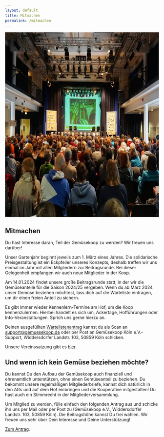 ```yaml
---
layout: default
title: Mitmachen
permalink: /mitmachen
---
```

<img alt="Menschen sitzen im Saal" width="740" height="606" src="/assets/images/mitmachen/bieterrunde.jpg"/>

## Mitmachen
Du hast Interesse daran, Teil der Gemüsekoop zu werden? Wir freuen uns darüber!

Unser Gartenjahr beginnt jeweils zum 1. März eines Jahres. Die solidarische Preisgestaltung ist ein Eckpfeiler unseres Konzepts, deshalb treffen wir uns einmal im Jahr mit allen Mitgliedern zur Beitragsrunde. Bei dieser Gelegenheit empfangen wir auch neue Mitglieder in der Koop.

Am 14.01.2024 findet unsere große Beitragsrunde statt, in der wir die Gemüseanteile für die Saison 2024/25 vergeben. Wenn du ab März 2024 unser Gemüse beziehen möchtest, lass dich auf die Warteliste eintragen, um dir einen freien Anteil zu sichern. 

Es gibt immer wieder Kennenlern-Termine am Hof, um die Koop kennenzulernen. Hierbei handelt es sich um, Ackertage, Hofführungen oder Info-Veranstaltungen. Sprich uns gerne hierzu an.

Deinen ausgefüllten [Wartelistenantrag](/assets/files/Wartelistenantrag2024.pdf) kannst du als Scan an support@gemuesekoop.de oder per Post an Gemüsekoop Köln e.V.- Support, Widdersdorfer Landstr. 103, 50859 Köln schicken.

Unsere Vereinssatzung gibt es [hier](/assets/files/satzung.pdf).

## Und wenn ich kein Gemüse beziehen möchte?
Du kannst Du den Aufbau der Gemüsekoop auch finanziell und ehrenamtlich unterstützen, ohne einen Gemüseanteil zu beziehen. Du bekommt unsere regelmäßigen Mitgliederbriefe, kannst dich natürlich in den AGs und auf dem Hof einbringen und die Kooperative mitgestalten! Du hast auch ein Stimmrecht in der Mitgliederversammlung.

Um Mitglied zu werden, fülle einfach den folgenden Antrag aus und schicke ihn uns per Mail oder per Post zu (Gemüsekoop e.V., Widdersdorfer Landstr. 103, 50859 Köln). Die Beitragshöhe kannst Du frei wählen. Wir freuen uns sehr über Dein Interesse und Deine Unterstützung!

[Zum Antrag](/assets/files/AntragMitgliedschaftGemuesekoop.pdf).
